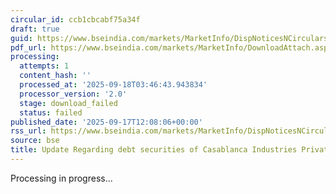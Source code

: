 ```yaml
---
circular_id: ccb1cbcabf75a34f
draft: true
guid: https://www.bseindia.com/markets/MarketInfo/DispNoticesNCirculars.aspx?Noticeid={949F3E94-637A-47B4-8759-59BE3A4206FB}&noticeno=20250917-20&dt=09/17/2025&icount=20&totcount=57&flag=0
pdf_url: https://www.bseindia.com/markets/MarketInfo/DownloadAttach.aspx?id=20250917-20&attachedId=
processing:
  attempts: 1
  content_hash: ''
  processed_at: '2025-09-18T03:46:43.943834'
  processor_version: '2.0'
  stage: download_failed
  status: failed
published_date: '2025-09-17T12:08:06+00:00'
rss_url: https://www.bseindia.com/markets/MarketInfo/DispNoticesNCirculars.aspx?Noticeid={949F3E94-637A-47B4-8759-59BE3A4206FB}&noticeno=20250917-20&dt=09/17/2025&icount=20&totcount=57&flag=0
source: bse
title: Update Regarding debt securities of Casablanca Industries Private Limited
---
```


Processing in progress...